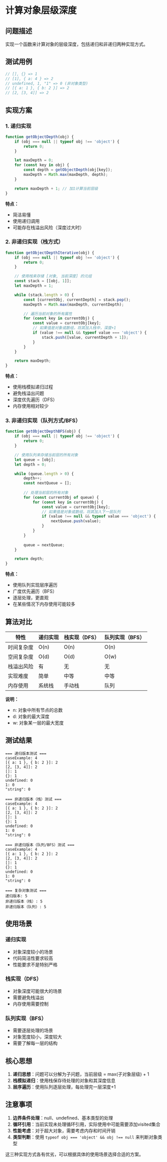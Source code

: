# 计算对象层级深度

## 问题描述

实现一个函数来计算对象的层级深度，包括递归和非递归两种实现方式。

## 测试用例

```javascript
// [], {} => 1
// [1], { a: 4 } => 2
// undefined, 1, "1" => 0 (非对象类型)
// [{ a: 1 }, { b: 2 }] => 2
// [2, [3, 4]] => 2
```

## 实现方案

### 1. 递归实现

```javascript
function getObjectDepth(obj) {
    if (obj === null || typeof obj !== 'object') {
        return 0;
    }

    let maxDepth = 0;
    for (const key in obj) {
        const depth = getObjectDepth(obj[key]);
        maxDepth = Math.max(maxDepth, depth);
    }

    return maxDepth + 1; // 加1计算当前层级
}
```

**特点：**
- 简洁易懂
- 使用递归调用
- 可能存在栈溢出风险（深度过大时）

### 2. 非递归实现（栈方式）

```javascript
function getObjectDepthIterative(obj) {
    if (obj === null || typeof obj !== 'object') {
        return 0;
    }

    // 使用栈来存储 [对象, 当前深度] 的元组
    const stack = [[obj, 1]];
    let maxDepth = 1;

    while (stack.length > 0) {
        const [currentObj, currentDepth] = stack.pop();
        maxDepth = Math.max(maxDepth, currentDepth);

        // 遍历当前对象的所有属性
        for (const key in currentObj) {
            const value = currentObj[key];
            // 如果值是对象或数组，将其加入栈中，深度+1
            if (value !== null && typeof value === 'object') {
                stack.push([value, currentDepth + 1]);
            }
        }
    }

    return maxDepth;
}
```

**特点：**
- 使用栈模拟递归过程
- 避免栈溢出问题
- 深度优先遍历（DFS）
- 内存使用相对较少

### 3. 非递归实现（队列方式/BFS）

```javascript
function getObjectDepthBFS(obj) {
    if (obj === null || typeof obj !== 'object') {
        return 0;
    }

    // 使用队列来存储当前层的所有对象
    let queue = [obj];
    let depth = 0;

    while (queue.length > 0) {
        depth++;
        const nextQueue = [];
        
        // 处理当前层的所有对象
        for (const currentObj of queue) {
            for (const key in currentObj) {
                const value = currentObj[key];
                // 如果值是对象或数组，将其加入下一层队列
                if (value !== null && typeof value === 'object') {
                    nextQueue.push(value);
                }
            }
        }
        
        queue = nextQueue;
    }

    return depth;
}
```

**特点：**
- 使用队列实现层序遍历
- 广度优先遍历（BFS）
- 逐层处理，更直观
- 在某些情况下内存使用可能较多

## 算法对比

| 特性 | 递归实现 | 栈实现（DFS） | 队列实现（BFS） |
|------|----------|---------------|----------------|
| 时间复杂度 | O(n) | O(n) | O(n) |
| 空间复杂度 | O(d) | O(d) | O(w) |
| 栈溢出风险 | 有 | 无 | 无 |
| 实现难度 | 简单 | 中等 | 中等 |
| 内存使用 | 系统栈 | 手动栈 | 队列 |

**说明：**
- n: 对象中所有节点的总数
- d: 对象的最大深度
- w: 对象某一层的最大宽度

## 测试结果

```
=== 递归版本测试 ===
caseExample: 4
[{ a: 1 }, { b: 2 }]: 2
[2, [3, 4]]: 2
[]: 1
{}: 1
undefined: 0
1: 0
"string": 0

=== 非递归版本（栈）测试 ===
caseExample: 4
[{ a: 1 }, { b: 2 }]: 2
[2, [3, 4]]: 2
[]: 1
{}: 1
undefined: 0
1: 0
"string": 0

=== 非递归版本（队列/BFS）测试 ===
caseExample: 4
[{ a: 1 }, { b: 2 }]: 2
[2, [3, 4]]: 2
[]: 1
{}: 1
undefined: 0
1: 0
"string": 0

=== 复杂对象测试 ===
递归版本: 5
非递归版本（栈）: 5
非递归版本（队列）: 5
```

## 使用场景

### 递归实现
- 对象深度较小的场景
- 代码简洁性要求较高
- 性能要求不是特别严格

### 栈实现（DFS）
- 对象深度可能很大的场景
- 需要避免栈溢出
- 内存使用需要控制

### 队列实现（BFS）
- 需要逐层处理的场景
- 对象宽度较小，深度较大
- 需要了解每一层的结构

## 核心思想

1. **递归思想**：问题可以分解为子问题，当前层级 = max(子对象层级) + 1
2. **栈模拟递归**：使用栈保存待处理的对象和其深度信息
3. **层序遍历**：使用队列逐层处理，每处理完一层深度+1

## 注意事项

1. **边界条件处理**：null、undefined、基本类型的处理
2. **循环引用**：当前实现未处理循环引用，实际使用中可能需要添加visited集合
3. **性能考虑**：对于超大对象，需要考虑内存和时间开销
4. **类型判断**：使用 `typeof obj === 'object' && obj !== null` 来判断对象类型

这三种实现方式各有优劣，可以根据具体的使用场景选择合适的方案。